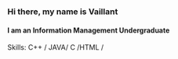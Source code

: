 ### Hi there, my name is Vaillant
#### I am an Information Management  Undergraduate

Skills: C++ / JAVA/ C /HTML /  






